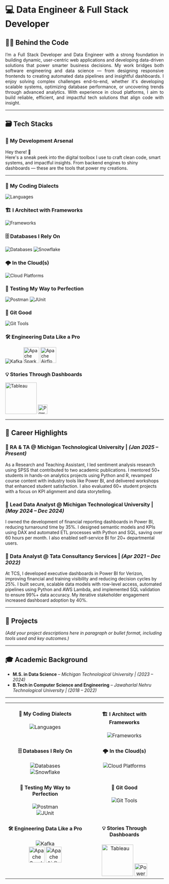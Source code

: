# 💻 **Data Engineer & Full Stack Developer**

## 🧑‍💻 Behind the Code

<div align="justify">
I’m a Full Stack Developer and Data Engineer with a strong foundation in building dynamic, user-centric web applications and developing data-driven solutions that power smarter business decisions. My work bridges both software engineering and data science — from designing responsive frontends to creating automated data pipelines and insightful dashboards. I enjoy solving complex challenges end-to-end, whether it's developing scalable systems, optimizing database performance, or uncovering trends through advanced analytics. With experience in cloud platforms, I aim to build reliable, efficient, and impactful tech solutions that align code with insight.
</div>

---

## 🗃️ Tech Stacks

### 🧠 **My Development Arsenal**

Hey there! 👋  
Here's a sneak peek into the digital toolbox I use to craft clean code, smart systems, and impactful insights. From backend engines to shiny dashboards — these are the tools that power my creations.

---

### 🧰 **My Coding Dialects**  
<img src="https://skillicons.dev/icons?i=java,py,js,r" alt="Languages" />

### 🏗️ **I Architect with Frameworks**  
<img src="https://skillicons.dev/icons?i=spring,django,angular,express,react" alt="Frameworks" />

### 🗄️ **Databases I Rely On**  
<img src="https://skillicons.dev/icons?i=mysql,postgres,mongo" alt="Databases" /> <img src="https://img.shields.io/badge/Snowflake-29B5E8?style=for-the-badge&logo=snowflake&logoColor=white" alt="Snowflake" />

### 🌩️ **In the Cloud(s)**  
<img src="https://skillicons.dev/icons?i=aws,gcp,azure" alt="Cloud Platforms" />

### 🧪 **Testing My Way to Perfection**  
<img src="https://skillicons.dev/icons?i=postman" alt="Postman" /> <img src="https://img.shields.io/badge/JUnit-25A162?style=for-the-badge&logo=JUnit5&logoColor=white" alt="JUnit" />

### 🧩 **Git Good**  
<img src="https://skillicons.dev/icons?i=git,github" alt="Git Tools" />

### 🛠️ **Engineering Data Like a Pro**  
<img src="https://skillicons.dev/icons?i=kafka" alt="Kafka" /> <img src="https://upload.wikimedia.org/wikipedia/commons/f/f3/Apache_Spark_logo.svg" alt="Apache Spark" width="50" title="Apache Spark" /> <img src="https://upload.wikimedia.org/wikipedia/commons/d/de/AirflowLogo.png" alt="Apache Airflow" width="50" title="Apache Airflow" />

### 💡 **Stories Through Dashboards**  
<img src="https://upload.wikimedia.org/wikipedia/commons/4/4b/Tableau_Logo.png" alt="Tableau" width="100" title="Tableau" />   <img src="https://upload.wikimedia.org/wikipedia/commons/c/cf/New_Power_BI_Logo.svg" alt="Power BI" width="30" title="Power BI" />

---

## 🌟 Career Highlights

### 🔹 RA & TA @ Michigan Technological University | *(Jan 2025 – Present)*  
As a Research and Teaching Assistant, I led sentiment analysis research using SPSS that contributed to two academic publications. I mentored 50+ students in hands-on analytics projects using Python and R, revamped course content with industry tools like Power BI, and delivered workshops that enhanced student satisfaction. I also evaluated 60+ student projects with a focus on KPI alignment and data storytelling.

### 🔹 Lead Data Analyst @ Michigan Technological University | *(May 2024 – Dec 2024)*  
I owned the development of financial reporting dashboards in Power BI, reducing turnaround time by 35%. I designed semantic models and KPIs using DAX and automated ETL processes with Python and SQL, saving over 60 hours per month. I also enabled self-service BI for 20+ departmental users.

### 🔹 Data Analyst @ Tata Consultancy Services | *(Apr 2021 – Dec 2022)*  
At TCS, I developed executive dashboards in Power BI for Verizon, improving financial and training visibility and reducing decision cycles by 25%. I built secure, scalable data models with row-level access, automated pipelines using Python and AWS Lambda, and implemented SQL validation to ensure 99%+ data accuracy. My iterative stakeholder engagement increased dashboard adoption by 40%.

---

## 🚀 Projects

*(Add your project descriptions here in paragraph or bullet format, including tools used and key outcomes.)*

---

## 🎓 Academic Background

- **M.S. in Data Science** – *Michigan Technological University  | (2023 – 2024)*  
- **B.Tech in Computer Science and Engineering** – *Jawaharlal Nehru Technological University | (2018 – 2022)*

---
<table>
  <tr>
    <td align="center" valign="top">
      <h4>💼 My Coding Dialects</h4>
      <img src="https://skillicons.dev/icons?i=java,py,js,r" alt="Languages" />
    </td>
    <td align="center" valign="top">
      <h4>🏗️ I Architect with Frameworks</h4>
      <img src="https://skillicons.dev/icons?i=spring,django,angular,express,react" alt="Frameworks" />
    </td>
  </tr>
  <tr>
    <td align="center" valign="top">
      <h4>🗄️ Databases I Rely On</h4>
      <img src="https://skillicons.dev/icons?i=mysql,postgres,mongo" alt="Databases" /><br>
      <img src="https://img.shields.io/badge/Snowflake-29B5E8?style=for-the-badge&logo=snowflake&logoColor=white" alt="Snowflake" />
    </td>
    <td align="center" valign="top">
      <h4>🌩️ In the Cloud(s)</h4>
      <img src="https://skillicons.dev/icons?i=aws,gcp,azure" alt="Cloud Platforms" />
    </td>
  </tr>
  <tr>
    <td align="center" valign="top">
      <h4>🧪 Testing My Way to Perfection</h4>
      <img src="https://skillicons.dev/icons?i=postman" alt="Postman" /><br>
      <img src="https://img.shields.io/badge/JUnit-25A162?style=for-the-badge&logo=JUnit5&logoColor=white" alt="JUnit" />
    </td>
    <td align="center" valign="top">
      <h4>🧩 Git Good</h4>
      <img src="https://skillicons.dev/icons?i=git,github" alt="Git Tools" />
    </td>
  </tr>
  <tr>
    <td align="center" valign="top">
      <h4>🛠️ Engineering Data Like a Pro</h4>
      <img src="https://skillicons.dev/icons?i=kafka" alt="Kafka" /><br>
      <img src="https://upload.wikimedia.org/wikipedia/commons/f/f3/Apache_Spark_logo.svg" alt="Apache Spark" width="50" title="Apache Spark" />
      <img src="https://upload.wikimedia.org/wikipedia/commons/d/de/AirflowLogo.png" alt="Apache Airflow" width="50" title="Apache Airflow" />
    </td>
    <td align="center" valign="top">
      <h4>💡 Stories Through Dashboards</h4>
      <img src="https://upload.wikimedia.org/wikipedia/commons/4/4b/Tableau_Logo.png" alt="Tableau" width="100" title="Tableau" />
      <img src="https://upload.wikimedia.org/wikipedia/commons/c/cf/New_Power_BI_Logo.svg" alt="Power BI" width="40" title="Power BI" />
    </td>
  </tr>
</table>
